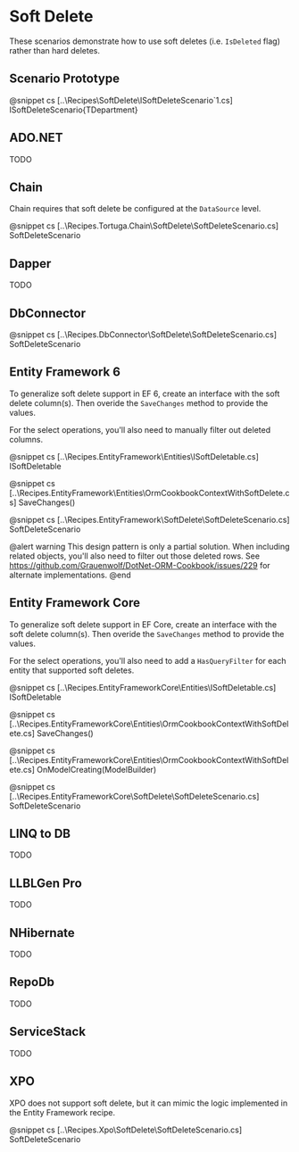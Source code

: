 ﻿# Soft Delete

These scenarios demonstrate how to use soft deletes (i.e. `IsDeleted` flag) rather than hard deletes. 

## Scenario Prototype

@snippet cs [..\Recipes\SoftDelete\ISoftDeleteScenario`1.cs] ISoftDeleteScenario{TDepartment}

## ADO.NET

TODO

## Chain

Chain requires that soft delete be configured at the `DataSource` level.

@snippet cs [..\Recipes.Tortuga.Chain\SoftDelete\SoftDeleteScenario.cs] SoftDeleteScenario

## Dapper

TODO

## DbConnector

@snippet cs [..\Recipes.DbConnector\SoftDelete\SoftDeleteScenario.cs] SoftDeleteScenario

## Entity Framework 6

To generalize soft delete support in EF 6, create an interface with the soft delete column(s). Then overide the `SaveChanges` method to provide the values.

For the select operations, you'll also need to manually filter out deleted columns. 

@snippet cs [..\Recipes.EntityFramework\Entities\ISoftDeletable.cs] ISoftDeletable

@snippet cs [..\Recipes.EntityFramework\Entities\OrmCookbookContextWithSoftDelete.cs] SaveChanges()

@snippet cs [..\Recipes.EntityFramework\SoftDelete\SoftDeleteScenario.cs] SoftDeleteScenario

@alert warning
This design pattern is only a partial solution. When including related objects, you'll also need to filter out those deleted rows. See https://github.com/Grauenwolf/DotNet-ORM-Cookbook/issues/229 for alternate implementations.
@end

## Entity Framework Core

To generalize soft delete support in EF Core, create an interface with the soft delete column(s). Then overide the `SaveChanges` method to provide the values.

For the select operations, you'll also need to add a `HasQueryFilter` for each entity that supported soft deletes.

@snippet cs [..\Recipes.EntityFrameworkCore\Entities\ISoftDeletable.cs] ISoftDeletable

@snippet cs [..\Recipes.EntityFrameworkCore\Entities\OrmCookbookContextWithSoftDelete.cs] SaveChanges()

@snippet cs [..\Recipes.EntityFrameworkCore\Entities\OrmCookbookContextWithSoftDelete.cs] OnModelCreating(ModelBuilder)

@snippet cs [..\Recipes.EntityFrameworkCore\SoftDelete\SoftDeleteScenario.cs] SoftDeleteScenario

## LINQ to DB

TODO

## LLBLGen Pro 

TODO

## NHibernate

TODO

## RepoDb

TODO

## ServiceStack

TODO

## XPO

XPO does not support soft delete, but it can mimic the logic implemented in the Entity Framework recipe.

@snippet cs [..\Recipes.Xpo\SoftDelete\SoftDeleteScenario.cs] SoftDeleteScenario
